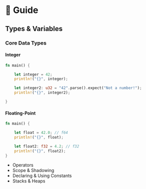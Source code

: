 # 📙 Guide 

## Types & Variables

### Core Data Types

#### Integer
```rust
fn main() {

    let integer = 42;
    println!("{}", integer);

    let integer2: u32 = "42".parse().expect("Not a number!");
    println!("{}", integer2);

}
```

#### Floating-Point
```rust
fn main() {

    let float = 42.0; // f64
    println!("{}", float);

    let float2: f32 = 4.2; // f32
    println!("{}", float2);
}
```
- Operators
- Scope & Shadowing
- Declaring & Using Constants
- Stacks & Heaps

